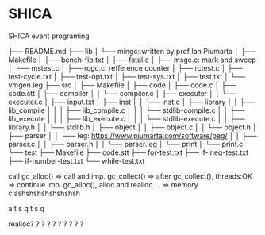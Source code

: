 # SHICA
SHICA event programing

├── README.md
├── lib
│   └── mingc: written by prof Ian Piumarta
│       ├── Makefile
│       ├── bench-fib.txt
│       ├── fatal.c
│       ├── msgc.c: mark and sweep
│       ├── mstest.c
│       ├── rcgc.c: refference counter
│       ├── rctest.c
│       ├── test-cycle.txt
│       ├── test-opt.txt
│       ├── test-sys.txt
│       ├── test.txt
│       └── vmgen.leg
├── src
│   ├── Makefile
│   ├── code
│   ├── code.c
│   ├── code.stt
│   ├── compiler
│   │   └── compiler.c
│   ├── executer
│   │   └── executer.c
│   ├── input.txt
│   ├── inst
│   │   └── inst.c
│   ├── library
│   │   ├── lib_compile
│   │   │   ├── lib_compile.c
│   │   │   └── stdlib-compile.c
│   │   ├── lib_execute
│   │   │   ├── lib_execute.c
│   │   │   └── stdlib-execute.c
│   │   ├── library.h
│   │   └── stdlib.h
│   ├── object
│   │   ├── object.c
│   │   └── object.h
│   ├── parser
│   │   ├── leg: https://www.piumarta.com/software/peg/
│   │   ├── parser.c
│   │   ├── parser.h
│   │   └── parser.leg
│   └── print
│       └── print.c
└── test
    ├── Makefile
    ├── code.stt
    ├── for-test.txt
    ├── if-ineq-test.txt
    ├── if-number-test.txt
    └── while-test.txt


call gc_alloc() 
=> call and imp. gc_collect() 
=> after gc_collect(), threads:OK 
=> continue imp. gc_alloc(), alloc and realloc ...
=> memory clashshshshshshshsh


a
    t
        s
        q
    t
        s
        q
        
realloc? ? ? ?  ? ? ? ? ? ?